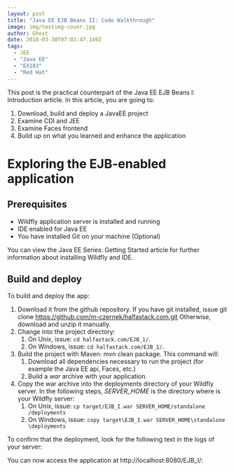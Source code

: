 ```yaml
---
layout: post
title: "Java EE EJB Beans II: Code Walkthrough"
image: img/testimg-cover.jpg
author: Ghost
date: 2018-03-30T07:03:47.149Z
tags: 
  - JEE
  - "Java EE"
  - "EX183"
  - "Red Hat"
---
```


This post is the practical counterpart of the Java EE EJB Beans I: Introduction article. In this
article, you are going to:

1. Download, build and deploy a JavaEE project
2. Examine CDI and JEE
3. Examine Faces frontend
4. Build up on what you learned and enhance the application

# Exploring the EJB-enabled application 

## Prerequisites

* Wildfly application server is installed and running 
* IDE enabled for Java EE
* You have installed Git on your machine (Optional)

You can view the Java EE Series: Getting Started article for further information about installing Wildfly and IDE.

## Build and deploy

To build and deploy the app:

1. Download it from the github repository. If you have git installed, issue git clone https://github.com/m-czernek/halfastack.com.git Otherwise, download and unzip it manually.
2. Change into the project directory:
    1. On Unix, issue: `cd halfastack.com/EJB_1/`.
    2. On Windows, issue: `cd halfastack.com/EJB_1/`.
3. Build the project with Maven: mvn clean package. This command will:
    1. Download all dependencies necessary to run the project (for example the Java EE api, Faces, etc.)
    2. Build a *war* archive with your application.
4. Copy the war archive into the deployments directory of your Wildfly server. In the following steps, _SERVER_HOME_ is the directory where is your Wildfly server:
    1. On Unix, issue: `cp target/EJB_I.war SERVER_HOME/standalone /deployments`
    2. On Windows, issue: `copy target\EJB_I.war SERVER_HOME\standalone \deployments`

To confirm that the deployment, look for the following text in the logs of your server:


You can now access the application at http://localhost:8080/EJB_I/:

